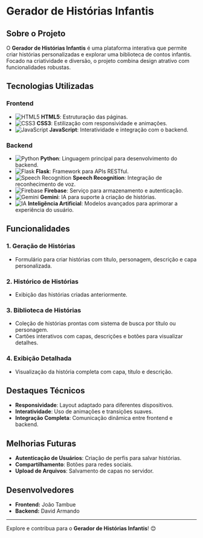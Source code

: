 # Gerador de Histórias Infantis

## Sobre o Projeto
O **Gerador de Histórias Infantis** é uma plataforma interativa que permite criar histórias personalizadas e explorar uma biblioteca de contos infantis. Focado na criatividade e diversão, o projeto combina design atrativo com funcionalidades robustas.

## Tecnologias Utilizadas

### **Frontend**
- ![HTML5](https://img.icons8.com/color/20/html-5.png) **HTML5**: Estruturação das páginas.
- ![CSS3](https://img.icons8.com/color/20/css3.png) **CSS3**: Estilização com responsividade e animações.
- ![JavaScript](https://img.icons8.com/color/20/javascript.png) **JavaScript**: Interatividade e integração com o backend.

### **Backend**
- ![Python](https://img.icons8.com/color/20/python.png) **Python**: Linguagem principal para desenvolvimento do backend.
- ![Flask](https://img.icons8.com/color/20/flask.png) **Flask**: Framework para APIs RESTful.
- ![Speech Recognition](https://img.icons8.com/color/20/microphone.png) **Speech Recognition**: Integração de reconhecimento de voz.
- ![Firebase](https://img.icons8.com/color/20/firebase.png) **Firebase**: Serviço para armazenamento e autenticação.
- ![Gemini](https://img.icons8.com/color/20/artificial-intelligence.png) **Gemini**: IA para suporte à criação de histórias.
- ![IA](https://img.icons8.com/color/20/brain.png) **Inteligência Artificial**: Modelos avançados para aprimorar a experiência do usuário.

## Funcionalidades

### **1. Geração de Histórias**
- Formulário para criar histórias com título, personagem, descrição e capa personalizada.

### **2. Histórico de Histórias**
- Exibição das histórias criadas anteriormente.

### **3. Biblioteca de Histórias**
- Coleção de histórias prontas com sistema de busca por título ou personagem.
- Cartões interativos com capas, descrições e botões para visualizar detalhes.

### **4. Exibição Detalhada**
- Visualização da história completa com capa, título e descrição.

## Destaques Técnicos
- **Responsividade**: Layout adaptado para diferentes dispositivos.
- **Interatividade**: Uso de animações e transições suaves.
- **Integração Completa**: Comunicação dinâmica entre frontend e backend.

## Melhorias Futuras
- **Autenticação de Usuários**: Criação de perfis para salvar histórias.
- **Compartilhamento**: Botões para redes sociais.
- **Upload de Arquivos**: Salvamento de capas no servidor.

## Desenvolvedores
- **Frontend:** João Tambue 
- **Backend:** David Armando

---

Explore e contribua para o **Gerador de Histórias Infantis**! 😊



